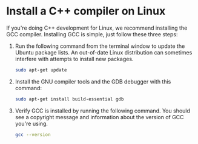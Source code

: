 
# Install a C++ compiler on Linux
If you're doing C++ development for Linux, we recommend installing the GCC compiler. Installing GCC is simple, just follow these three steps:

1. Run the following command from the terminal window to update the Ubuntu package lists. An out-of-date Linux distribution can sometimes interfere with attempts to install new packages.

    ```bash
    sudo apt-get update
    ```

2. Install the GNU compiler tools and the GDB debugger with this command:

    ```bash
    sudo apt-get install build-essential gdb

3. Verify GCC is installed by running the following command. You should see a copyright message and information about the version of GCC you're using.

    ```bash
    gcc --version
    ```